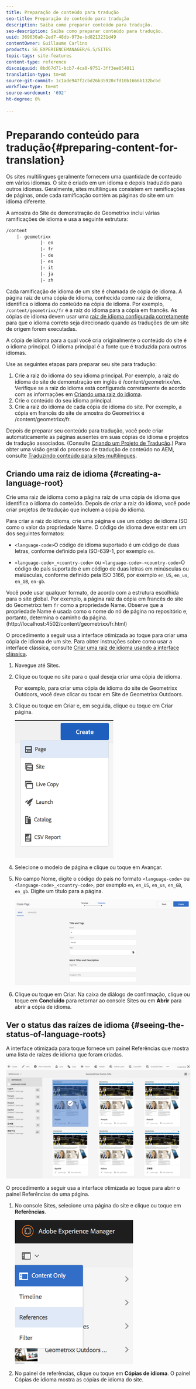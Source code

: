 ```yaml
---
title: Preparação de conteúdo para tradução
seo-title: Preparação de conteúdo para tradução
description: Saiba como preparar conteúdo para tradução.
seo-description: Saiba como preparar conteúdo para tradução.
uuid: 369630a8-2ed7-48db-973e-bd8213231d49
contentOwner: Guillaume Carlino
products: SG_EXPERIENCEMANAGER/6.5/SITES
topic-tags: site-features
content-type: reference
discoiquuid: 8bd67d71-bcb7-4ca0-9751-3ff3ee054011
translation-type: tm+mt
source-git-commit: 1c1ade947f2cbd26b35920cfd10b1666b132bcbd
workflow-type: tm+mt
source-wordcount: '692'
ht-degree: 0%

---
```



# Preparando conteúdo para tradução{#preparing-content-for-translation}

Os sites multilíngues geralmente fornecem uma quantidade de conteúdo em vários idiomas. O site é criado em um idioma e depois traduzido para outros idiomas. Geralmente, sites multilíngues consistem em ramificações de páginas, onde cada ramificação contém as páginas do site em um idioma diferente.

A amostra do Site de demonstração de Geometrixx inclui várias ramificações de idioma e usa a seguinte estrutura:

```xml
/content
    |- geometrixx
             |- en
             |- fr
             |- de
             |- es
             |- it
             |- ja
             |- zh
```

Cada ramificação de idioma de um site é chamada de cópia de idioma. A página raiz de uma cópia de idioma, conhecida como raiz de idioma, identifica o idioma do conteúdo na cópia de idioma. Por exemplo, `/content/geometrixx/fr` é a raiz do idioma para a cópia em francês. As cópias de idioma devem usar uma [raiz de idioma configurada corretamente](/help/sites-administering/tc-prep.md#creating-a-language-root) para que o idioma correto seja direcionado quando as traduções de um site de origem forem executadas.

A cópia de idioma para a qual você cria originalmente o conteúdo do site é o idioma principal. O idioma principal é a fonte que é traduzida para outros idiomas.

Use as seguintes etapas para preparar seu site para tradução:

1. Crie a raiz do idioma do seu idioma principal. Por exemplo, a raiz do idioma do site de demonstração em inglês é /content/geometrixx/en. Verifique se a raiz do idioma está configurada corretamente de acordo com as informações em [Criando uma raiz do idioma](/help/sites-administering/tc-prep.md#creating-a-language-root).
1. Crie o conteúdo do seu idioma principal.
1. Crie a raiz do idioma de cada cópia de idioma do site. Por exemplo, a cópia em francês do site de amostra do Geometrixx é /content/geometrixx/fr.

Depois de preparar seu conteúdo para tradução, você pode criar automaticamente as páginas ausentes em suas cópias de idioma e projetos de tradução associados. (Consulte [Criando um Projeto de Tradução](/help/sites-administering/tc-manage.md).) Para obter uma visão geral do processo de tradução de conteúdo no AEM, consulte [Traduzindo conteúdo para sites multilíngues](/help/sites-administering/translation.md).

## Criando uma raiz de idioma {#creating-a-language-root}

Crie uma raiz de idioma como a página raiz de uma cópia de idioma que identifica o idioma do conteúdo. Depois de criar a raiz do idioma, você pode criar projetos de tradução que incluem a cópia do idioma.

Para criar a raiz do idioma, crie uma página e use um código de idioma ISO como o valor da propriedade Name. O código de idioma deve estar em um dos seguintes formatos:

* `<language-code>`O código de idioma suportado é um código de duas letras, conforme definido pela ISO-639-1, por exemplo  `en`.

* `<language-code>_<country-code>` ou  `<language-code>-<country-code>`O código do país suportado é um código de duas letras em minúsculas ou maiúsculas, conforme definido pela ISO 3166, por exemplo  `en_US`,  `en_us`,  `en_GB`,  `en-gb`.

Você pode usar qualquer formato, de acordo com a estrutura escolhida para o site global.  Por exemplo, a página raiz da cópia em francês do site do Geometrixx tem `fr` como a propriedade Name. Observe que a propriedade Name é usada como o nome do nó de página no repositório e, portanto, determina o caminho da página. (http://localhost:4502/content/geometrixx/fr.html)

O procedimento a seguir usa a interface otimizada ao toque para criar uma cópia de idioma de um site. Para obter instruções sobre como usar a interface clássica, consulte [Criar uma raiz de idioma usando a interface clássica](/help/sites-administering/tc-lroot-classic.md).

1. Navegue até Sites.
1. Clique ou toque no site para o qual deseja criar uma cópia de idioma.

   Por exemplo, para criar uma cópia de idioma do site de Geometrixx Outdoors, você deve clicar ou tocar em Site de Geometrixx Outdoors.

1. Clique ou toque em Criar e, em seguida, clique ou toque em Criar página.

   ![chlimage_1-29](assets/chlimage_1-21a.png)

1. Selecione o modelo de página e clique ou toque em Avançar.
1. No campo Nome, digite o código do país no formato `<language-code>` ou `<language-code>_<country-code>`, por exemplo `en`, `en_US`, `en_us`, `en_GB`, `en_gb`. Digite um título para a página.

   ![chlimage_1-22](assets/chlimage_1-22a.png)

1. Clique ou toque em Criar. Na caixa de diálogo de confirmação, clique ou toque em **Concluído** para retornar ao console Sites ou em **Abrir** para abrir a cópia de idioma.

## Ver o status das raízes de idioma {#seeing-the-status-of-language-roots}

A interface otimizada para toque fornece um painel Referências que mostra uma lista de raízes de idioma que foram criadas.

![chlimage_1-23](assets/chlimage_1-23a.png)

O procedimento a seguir usa a interface otimizada ao toque para abrir o painel Referências de uma página.

1. No console Sites, selecione uma página do site e clique ou toque em **Referências**.

   ![chlimage_1-24](assets/chlimage_1-24a.png)

1. No painel de referências, clique ou toque em **Cópias de idioma**. O painel Cópias de idioma mostra as cópias de idioma do site.

